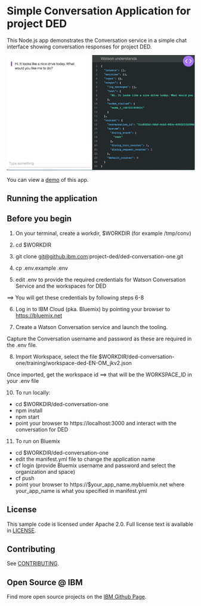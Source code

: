 # Simple Conversation Application for project DED

This Node.js app demonstrates the Conversation service in a simple chat interface showing conversation responses for project DED.

![Demo](readme_images/demo.gif)

You can view a [demo][demo_url] of this app.

## Running the application

## Before you begin

1. On your terminal, create a workdir, $WORKDIR (for example /tmp/conv)

2. cd $WORKDIR

3. git clone git@github.ibm.com:project-ded/ded-conversation-one.git

4. cp .env.example .env

5. edit .env to provide the required credentials for Watson Conversation Service and the workspaces for DED

==> You will get these credentials by following steps 6-8

6. Log in to IBM Cloud (pka. Bluemix) by pointing your browser to https://bluemix.net

7. Create a Watson Conversation service and launch the tooling.

Capture the Conversation username and password as these are required in the .env file.

8. Import Workspace, select the file $WORKDIR/ded-conversation-one/training/workspace-ded-EN-OM_jkv2.json	

Once imported, get the workspace id ==> that will be the WORKSPACE_ID in your .env file

10. To run locally:

  * cd $WORKDIR/ded-conversation-one
  * npm install
  * npm start
  * point your browser to https://localhost:3000 and interact with the conversation for DED

11. To run on Bluemix

  * cd $WORKDIR/ded-conversation-one
  * edit the manifest.yml file to change the application name
  * cf login (provide Bluemix username and password and select the organization and space)
  * cf push
  * point your browser to https://$your_app_name.mybluemix.net
where your_app_name is what you specified in manifest.yml

## License

This sample code is licensed under Apache 2.0.
Full license text is available in [LICENSE](LICENSE).

## Contributing

See [CONTRIBUTING](CONTRIBUTING.md).

## Open Source @ IBM

Find more open source projects on the
[IBM Github Page](http://ibm.github.io/).


[cf_docs]: (https://www.ibm.com/watson/developercloud/doc/common/getting-started-cf.html)
[cloud_foundry]: https://github.com/cloudfoundry/cli#downloads
[demo_url]: http://conversation-simple.mybluemix.net/
[doc_intents]: (http://www.ibm.com/watson/developercloud/doc/conversation/intent_ovw.shtml)
[docs]: http://www.ibm.com/watson/developercloud/doc/conversation/overview.shtml
[docs_landing]: (http://www.ibm.com/watson/developercloud/doc/conversation/index.shtml)
[node_link]: (http://nodejs.org/)
[npm_link]: (https://www.npmjs.com/)
[sign_up]: bluemix.net/registration
